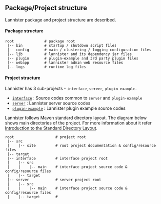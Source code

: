 <!--
  Copyright 2016 The Lannister Project

  Licensed under the Apache License, Version 2.0 (the "License");
  you may not use this file except in compliance with the License.
  You may obtain a copy of the License at

      http://www.apache.org/licenses/LICENSE-2.0

  Unless required by applicable law or agreed to in writing, software
  distributed under the License is distributed on an "AS IS" BASIS,
  WITHOUT WARRANTIES OR CONDITIONS OF ANY KIND, either express or implied.
  See the License for the specific language governing permissions and
  limitations under the License.
-->
## Package/Project structure

Lannister package and project structure are described.

#### Package structure

```
root              # package root
 |-- bin          # startup / shutdown script files
 |-- config       # main / clustering / logging configuration files               
 |-- lib          # lannister and its dependency jar files
 |-- plugin       # plugin-example and 3rd party plugin files
 |-- webapp       # lannister admin web resource files
 |-- logs         # runtime log files

```

#### Project structure
Lannister has 3 sub-projects - `interface`, `server`, `plugin-example`.

* [`interface`](./lannister-interface/index.html) : Source codes common to `server` and `plugin-example`
* [`server`](./lannister-server/index.html) : Lannister server source codes
* [`plugin-example`](./lannister-plugin-example/index.html) : Lannister plugin example source codes

Lannister follows Maven standard directory layout. The diagram below shows main directories of the project. For more information about it refer [Introduction to the Standard Directory Layout](https://maven.apache.org/guides/introduction/introduction-to-the-standard-directory-layout.html).

```
root                   # project root
 |-- src
 |    |-- site         # root project documentation & config/resource files
 |-- target               
 |-- interface         # interface project root
 |    |-- src
 |    |    |-- main    # interface project source code & config/resource files
 |    |-- target
 |-- server            # server project root
 |    |-- src
 |    |    |-- main    # interface project source code & config/resource files
 |    |-- target       #

```

